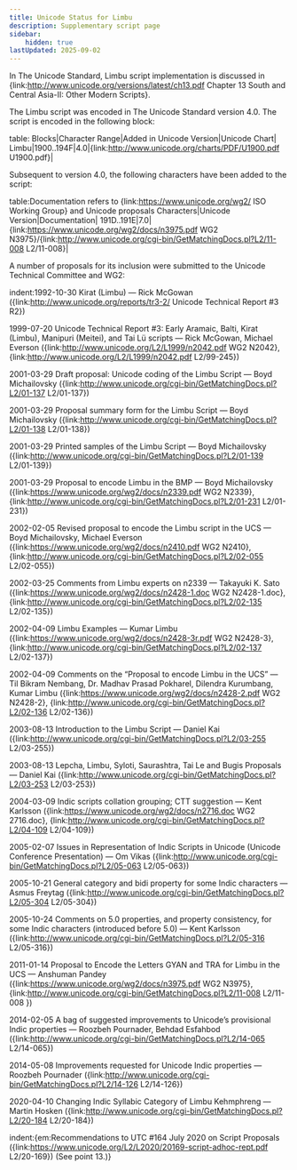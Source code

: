 ```yaml
---
title: Unicode Status for Limbu
description: Supplementary script page
sidebar:
    hidden: true
lastUpdated: 2025-09-02
---
```


In The Unicode Standard, Limbu script implementation is discussed in {link:http://www.unicode.org/versions/latest/ch13.pdf Chapter 13 South and Central Asia-II: Other Modern Scripts}.

[comment]: # (end of intro)

[comment]: # (start of blocks)

The Limbu script was encoded in The Unicode Standard version 4.0. The script is encoded in the following block:

table:
Blocks|Character Range|Added in Unicode Version|Unicode Chart|
Limbu|1900..194F|4.0|{link:http://www.unicode.org/charts/PDF/U1900.pdf U1900.pdf}|

[comment]: # (end of blocks)

[comment]: # (start of chars)

Subsequent to version 4.0, the following characters have been added to the script:

table:Documentation refers to {link:https://www.unicode.org/wg2/ ISO Working Group} and Unicode proposals
Characters|Unicode Version|Documentation|
191D..191E|7.0|{link:https://www.unicode.org/wg2/docs/n3975.pdf WG2 N3975}/{link:http://www.unicode.org/cgi-bin/GetMatchingDocs.pl?L2/11-008 L2/11-008}|

[comment]: # (end of chars)

[comment]: # (start of rest)

A number of proposals for its inclusion were submitted to the Unicode Technical Committee and WG2:

indent:1992-10-30 Kirat (Limbu) — Rick McGowan ({link:http://www.unicode.org/reports/tr3-2/ Unicode Technical Report #3 R2})

1999-07-20 Unicode Technical Report #3: Early Aramaic, Balti, Kirat (Limbu), Manipuri (Meitei), and Tai Lü scripts — Rick McGowan, Michael Everson ({link:http://www.unicode.org/L2/L1999/n2042.pdf WG2 N2042}, {link:http://www.unicode.org/L2/L1999/n2042.pdf L2/99-245})

2001-03-29 Draft proposal: Unicode coding of the Limbu Script — Boyd Michailovsky ({link:http://www.unicode.org/cgi-bin/GetMatchingDocs.pl?L2/01-137 L2/01-137})

2001-03-29 Proposal summary form for the Limbu Script — Boyd Michailovsky ({link:http://www.unicode.org/cgi-bin/GetMatchingDocs.pl?L2/01-138 L2/01-138})

2001-03-29 Printed samples of the Limbu Script — Boyd Michailovsky ({link:http://www.unicode.org/cgi-bin/GetMatchingDocs.pl?L2/01-139 L2/01-139})

2001-03-29 Proposal to encode Limbu in the BMP — Boyd Michailovsky ({link:https://www.unicode.org/wg2/docs/n2339.pdf WG2 N2339},     {link:http://www.unicode.org/cgi-bin/GetMatchingDocs.pl?L2/01-231 L2/01-231})

2002-02-05 Revised proposal to encode the Limbu script in the UCS — Boyd Michailovsky, Michael Everson ({link:https://www.unicode.org/wg2/docs/n2410.pdf WG2 N2410}, {link:http://www.unicode.org/cgi-bin/GetMatchingDocs.pl?L2/02-055 L2/02-055})

2002-03-25 Comments from Limbu experts on n2339 — Takayuki K. Sato ({link:https://www.unicode.org/wg2/docs/n2428-1.doc WG2 N2428-1.doc},     {link:http://www.unicode.org/cgi-bin/GetMatchingDocs.pl?L2/02-135 L2/02-135})

2002-04-09 Limbu Examples — Kumar Limbu ({link:https://www.unicode.org/wg2/docs/n2428-3r.pdf WG2 N2428-3},   {link:http://www.unicode.org/cgi-bin/GetMatchingDocs.pl?L2/02-137 L2/02-137})

2002-04-09 Comments on the “Proposal to encode Limbu in the UCS” — Til Bikram Nembang,  Dr. Madhav Prasad Pokharel, Dilendra Kurumbang, Kumar Limbu ({link:https://www.unicode.org/wg2/docs/n2428-2.pdf WG2 N2428-2}, {link:http://www.unicode.org/cgi-bin/GetMatchingDocs.pl?L2/02-136 L2/02-136})

2003-08-13 Introduction to the Limbu Script — Daniel Kai ({link:http://www.unicode.org/cgi-bin/GetMatchingDocs.pl?L2/03-255 L2/03-255})

2003-08-13 Lepcha, Limbu, Syloti, Saurashtra, Tai Le and Bugis Proposals — Daniel Kai ({link:http://www.unicode.org/cgi-bin/GetMatchingDocs.pl?L2/03-253 L2/03-253})

2004-03-09 Indic scripts collation grouping; CTT suggestion — Kent Karlsson ({link:https://www.unicode.org/wg2/docs/n2716.doc WG2 2716.doc}, {link:http://www.unicode.org/cgi-bin/GetMatchingDocs.pl?L2/04-109 L2/04-109})

2005-02-07 Issues in Representation of Indic Scripts in Unicode (Unicode Conference Presentation) — Om Vikas ({link:http://www.unicode.org/cgi-bin/GetMatchingDocs.pl?L2/05-063 L2/05-063})

2005-10-21 General category and bidi property for some Indic characters — Asmus Freytag ({link:http://www.unicode.org/cgi-bin/GetMatchingDocs.pl?L2/05-304 L2/05-304})

2005-10-24 Comments on 5.0 properties, and property consistency, for some Indic characters (introduced before 5.0) — Kent Karlsson ({link:http://www.unicode.org/cgi-bin/GetMatchingDocs.pl?L2/05-316 L2/05-316})

2011-01-14 Proposal to Encode the Letters GYAN and TRA for Limbu in the UCS — Anshuman Pandey ({link:https://www.unicode.org/wg2/docs/n3975.pdf WG2 N3975},  {link:http://www.unicode.org/cgi-bin/GetMatchingDocs.pl?L2/11-008 L2/11-008 })

2014-02-05 A bag of suggested improvements to Unicode’s provisional Indic properties — Roozbeh Pournader, Behdad Esfahbod ({link:http://www.unicode.org/cgi-bin/GetMatchingDocs.pl?L2/14-065 L2/14-065})

2014-05-08 Improvements requested for Unicode Indic properties — Roozbeh Pournader ({link:http://www.unicode.org/cgi-bin/GetMatchingDocs.pl?L2/14-126 L2/14-126})

2020-04-10 Changing Indic Syllabic Category of Limbu Kehmphreng — Martin Hosken ({link:http://www.unicode.org/cgi-bin/GetMatchingDocs.pl?L2/20-184 L2/20-184})

indent:{em:Recommendations to UTC #164 July 2020 on Script Proposals ({link:https://www.unicode.org/L2/L2020/20169-script-adhoc-rept.pdf L2/20-169}) (See point 13.)}
